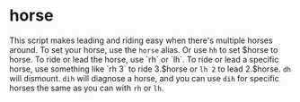 horse
=====

This script makes leading and riding easy when there's multiple horses around.
To set your horse, use the `horse` alias. Or use `hh` to set $horse to horse.
To ride or lead the horse, use `rh` or `lh`. To ride or lead a specific horse,
use something like `rh 3` to ride 3.$horse or `lh 2` to lead 2.$horse. `dh` will
dismount. `dih` will diagnose a horse, and you can use `dih` for specific horses
the same as you can with `rh` or `lh`.
